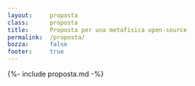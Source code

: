 ```yaml
---
layout:     proposta
class:      proposta
title:      Proposta per una metafisica open-source
permalink:  /proposta/
bozza:      false
footer:     true
---
```


{%- include proposta.md -%}       
